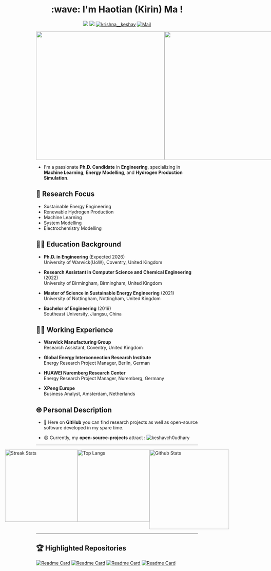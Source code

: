 <h1 align="center">:wave: I'm Haotian (Kirin) Ma ! </h1>


<div  align="center">    

[![](https://img.shields.io/badge/linkedin-%230077B5.svg?&style=for-the-badge&logo=linkedin&logoColor=white)](https://www.linkedin.com/in/htma/) 
[![](https://img.shields.io/badge/twitter-%230077B5.svg?&style=for-the-badge&logo=twitter&logoColor=white)](https://twitter.com/mahaotian10) 
<a href="https://github.com/TSdreamer" target="blank"><img src="https://img.shields.io/badge/Portfolio_-000?style=for-the-badge&logo=ko-fi&logoColor=gold" alt="krishna__keshav" /></a> 
<a href="mailto:haotianteemo@outlook.com" target="blank"><img src="https://img.shields.io/badge/Reach_to_me_via_Mail_-000?style=for-the-badge&logo=gmail&logoColor=pink" alt="Mail" /></a> 
</div>


<div style="display: flex; justify-content: space-between; align-items: flex-end;">
  <img src="https://baltictransportjournal.com/assets/files/news/hydrogen-produksjon-ny-eng.gif" width="400" />
  <img src="https://i.imgur.com/JlXPELW.jpg" width="400" /> 
</div>

- I'm a passionate **Ph.D. Candidate** in **Engineering**, specializing in **Machine Learning**, **Energy Modelling**, and **Hydrogen Production Simulation**.

## 🔬 Research Focus

- Sustainable Energy Engineering
- Renewable Hydrogen Production
- Machine Learning
- System Modelling
- Electrochemistry Modelling

<!--
## 🔧 Skills

- **Languages:** C/C++, Python, OCAML
- **Frameworks:** React, Node.js, Express.js, Django,KIVY
- **Databases:** MongoDB, MySQL, PostgreSQL
- **Tools:** Git, Docker, VS Code, Jupyter Notebook
- **Software:** COMSOL, Aspen, gProms, CFD
- **Experiment:** XRD, SEM, TEM and other Material Modelling Experiments
-->

## :man_student: Education Background

- **Ph.D. in Engineering** (Expected 2026)  
  University of Warwick(UoW), Coventry, United Kingdom

- **Research Assistant in Computer Science and Chemical Engineering** (2022)  
  University of Birmingham, Birmingham, United Kingdom

- **Master of Science in Sustainable Energy Engineering** (2021)  
  University of Nottingham, Nottingham, United Kingdom
  
- **Bachelor of Engineering** (2019)  
  Southeast University, Jiangsu, China 


## :man_judge: Working Experience

- **Warwick Manufacturing Group**      
  Research Assistant, Coventry, United Kingdom

- **Global Energy Interconnection Research Institute**   
  Energy Research Project Manager, Berlin, German

- **HUAWEI Nuremberg Research Center**   
  Energy Research Project Manager, Nuremberg, Germany
  
- **XPeng Europe**    
  Business Analyst, Amsterdam, Netherlands

## 🌐 Personal Description

- 🧠 Here on **GitHub** you can find research projects as well as open-source software developed in my spare time.

- 😄 Currently, my **open-source-projects** attract : <img src="https://komarev.com/ghpvc/?username=TSdreamer&label=Visitors&color=0e75b6&style=flat" alt="keshavch0udhary" /> </p>

---
 
<p align="center">
    <div style="display: flex; justify-content: center;">

 <a href="https://github.com/TSdreamer">
    <img src="https://github-readme-streak-stats.herokuapp.com/?user=TSdreamer&theme=gruvbox&hide_border=true&stroke=0000&background=060A0CD0" alt="Streak Stats" height="225px">
 </a>
  <a href="https://github.com/davidstutz">
    <img src="https://github-readme-stats.vercel.app/api/top-langs/?username=davidstutz&theme=gruvbox&show_icons=true" alt="Top Langs" height="225px">
  </a>
  <a href="https://github.com/TSdreamer">
    <img src="https://github-readme-stats.vercel.app/api?username=TSdreamer&count_private=true&show_icons=false&theme=gruvbox" alt="Github Stats"  height="248px">
 </a>
    </div>
</p>

---


## :trophy: Highlighted Repositories
[![Readme Card](https://github-readme-stats.vercel.app/api/pin/?username=TSdreamer&repo=Machine_Learning_MEA_Optimization&layout=compact&theme=dark)]( https://github.com/TSdreamer/Machine_Learning_MEA_Optimization)
[![Readme Card](https://github-readme-stats.vercel.app/api/pin/?username=TSdreamer&repo=Gradient-Boosting-Tree&layout=compact&theme=dark)](https://github.com/TSdreamer/Gradient-Boosting-Tree)
[![Readme Card](https://github-readme-stats.vercel.app/api/pin/?username=TSdreamer&repo=awesome-machine-learning&layout=compact&theme=dark)](https://github.com/TSdreamer/awesome-machine-learning)
[![Readme Card](https://github-readme-stats.vercel.app/api/pin/?username=TS-energy&repo=Simscape-Battery-Library&layout=compact&theme=dark)](https://github.com/TS-energy/Simscape-Battery-Library)

